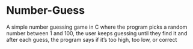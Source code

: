 # Number-Guess
A simple number guessing game in C where the program picks a random number between 1 and 100, the user keeps guessing until they find it and after each guess, the program says if it’s too high, too low, or correct
